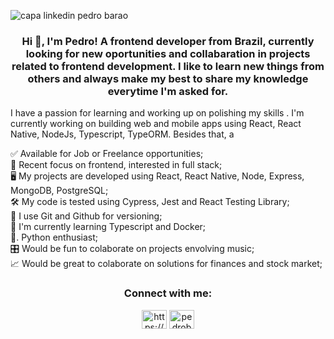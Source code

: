 ![capa linkedin pedro barao](https://user-images.githubusercontent.com/62365336/139349774-4ba2e054-108b-47f6-976d-075a09161927.png)

<h3 align="center">Hi 👋, I'm Pedro! A frontend developer from Brazil, currently looking for new oportunities and collabaration in projects related to frontend development. I like to learn new things from others and always make my best to share my knowledge everytime I'm asked for.</h3>

<p>I have a passion for learning and working up on polishing my skills . I'm currently working on building web and mobile apps using React, React Native, NodeJs, Typescript, TypeORM. Besides that, a  </p>


✅   Available for Job or Freelance opportunities;   
🚀   Recent focus on frontend, interested in full stack;   
🖥   My projects are developed using React, React Native, Node, Express, MongoDB, PostgreSQL;   
🛠   My code is tested using Cypress, Jest and React Testing Library;   
📝   I use Git and Github for versioning;   
🧐   I'm currently learning Typescript and Docker;   
🐍.  Python enthusiast;  
🎛   Would be fun to colaborate on projects envolving music;   
📈   Would be great to colaborate on solutions for finances and stock market;   

<h3 align="center">Connect with me:</h3>
<p align="center">
<a href="https://linkedin.com/in/phbarao" target="blank"><img align="center" src="https://raw.githubusercontent.com/rahuldkjain/github-profile-readme-generator/master/src/images/icons/Social/linked-in-alt.svg" alt="https://www.linkedin.com/in/phbarao" height="30" width="40" /></a>
<a href="https://instagram.com/pedrobarao" target="blank"><img align="center" src="https://raw.githubusercontent.com/rahuldkjain/github-profile-readme-generator/master/src/images/icons/Social/instagram.svg" alt="pedrobarao" height="30" width="40" /></a>
</p>
